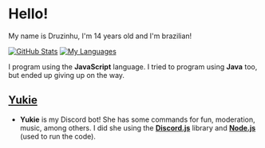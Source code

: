 <!--
**Druzinhu/Druzinhu** is a ✨ _special_ ✨ repository because its `README.md` (this file) appears on your GitHub profile.

Here are some ideas to get you started:

- 🔭 I’m currently working on ...
- 🌱 I’m currently learning ...
- 👯 I’m looking to collaborate on ...
- 🤔 I’m looking for help with ...
- 💬 Ask me about ...
- 📫 How to reach me: ...
- 😄 Pronouns: ...
- ⚡ Fun fact: ...
-->
# Hello!

My name is Druzinhu, I'm 14 years old and I'm brazilian!

[![GitHub Stats](https://github-readme-stats.vercel.app/api?username=Druzinhu&show_icons=true&include_all_commits=true&theme=gotham&hide_border=true)](https://github.com/Druzinhu)
[![My Languages](https://github-readme-stats.vercel.app/api/top-langs/?username=Druzinhu&layout=compact&theme=gotham&hide_border=true)](https://github.com/Druzinhu)

I program using the **JavaScript** language. I tried to program using **Java** too, but ended up giving up on the way.

## [Yukie](https://github.com/Druzinhu/Yukie)
- **Yukie** is my Discord bot! She has some commands for fun, moderation, music, among others. I did she using the **[Discord.js](https://discord.js.org/)** library and **[Node.js](https://nodejs.org/en/)** (used to run the code).
